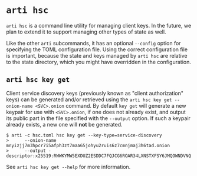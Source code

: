 # `arti hsc`

`arti hsc` is a command line utility for managing client keys. In the future, we
plan to extend it to support managing other types of state as well.

Like the other `arti` subcommands, it has an optional `--config` option for
specifying the TOML configuration file. Using the correct configuration file is
important, because the state and keys managed by `arti hsc` are relative to the
state directory, which you might have overridden in the configuration.

## `arti hsc key get`

Client service discovery keys (previously known as "client authorization" keys)
can be generated and/or retrieved using the
`arti hsc key get --onion-name <SVC>.onion` command.
By default `key get` will generate a new keypair for use with `<SVC>.onion`,
if one does not already exist, and output its public part in the file specified
with the `--output` option. If such a keypair already exists, a new one will
**not** be generated.

```console
$ arti -c hsc.toml hsc key get --key-type=service-discovery
>      --onion-name mnyizjj7m3hpcr7i5afph3zt7maa65johyu2ruis6z7cmnjmaj3h6tad.onion
>      --output -
descriptor:x25519:RWWKYMW5EXDUZ2ESDDC7FQJCG6ROAR34LXNSTXFSY6JMQOWNDVNQ
```

See `arti hsc key get --help` for more information.
